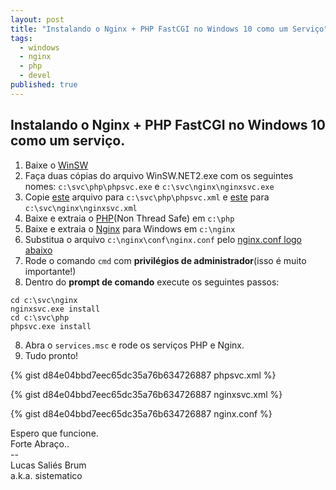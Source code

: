 ```yaml
---
layout: post
title: "Instalando o Nginx + PHP FastCGI no Windows 10 como um Serviço"
tags:
  - windows
  - nginx
  - php
  - devel
published: true
---
```


## Instalando o Nginx + PHP FastCGI no Windows 10 como um serviço.

1. Baixe o [WinSW](https://github.com/kohsuke/winsw/releases/download/winsw-v2.1.2/WinSW.NET2.exe)
2. Faça duas cópias do arquivo WinSW.NET2.exe com os seguintes nomes: `c:\svc\php\phpsvc.exe` e `c:\svc\nginx\nginxsvc.exe`
3. Copie [este](#php) arquivo para `c:\svc\php\phpsvc.xml` e [este](#nginx) para `c:\svc\nginx\nginxsvc.xml`
3. Baixe e extraia o [PHP](https://windows.php.net/download#php-7.3)(Non Thread Safe) em `c:\php`
4. Baixe e extraia o [Nginx](http://nginx.org/en/download.html) para Windows em `c:\nginx`
5. Substitua o arquivo `c:\nginx\conf\nginx.conf` pelo [nginx.conf logo abaixo](#nginxconf)
6. Rode o comando `cmd` com **privilégios de administrador**(isso é muito importante!)
7. Dentro do **prompt de comando** execute os seguintes passos:

```  
cd c:\svc\nginx  
nginxsvc.exe install  
cd c:\svc\php  
phpsvc.exe install
```  

8. Abra o `services.msc` e rode os serviços PHP e Nginx.
10. Tudo pronto!

<a name="php"></a>
{% gist d84e04bbd7eec65dc35a76b634726887 phpsvc.xml %}

<a name="nginx"></a>
{% gist d84e04bbd7eec65dc35a76b634726887 nginxsvc.xml %}

<a name="nginxconf"></a>
{% gist d84e04bbd7eec65dc35a76b634726887 nginx.conf %}

Espero que funcione.  
Forte Abraço..  
&#45;&#45;  
Lucas Saliés Brum    
a.k.a. sistematico
